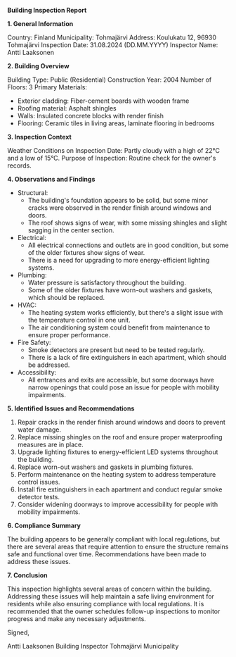 **Building Inspection Report**

**1. General Information**

Country: Finland
Municipality: Tohmajärvi
Address: Koulukatu 12, 96930 Tohmajärvi
Inspection Date: 31.08.2024 (DD.MM.YYYY)
Inspector Name: Antti Laaksonen

**2. Building Overview**

Building Type: Public (Residential)
Construction Year: 2004
Number of Floors: 3
Primary Materials:
- Exterior cladding: Fiber-cement boards with wooden frame
- Roofing material: Asphalt shingles
- Walls: Insulated concrete blocks with render finish
- Flooring: Ceramic tiles in living areas, laminate flooring in bedrooms

**3. Inspection Context**

Weather Conditions on Inspection Date: Partly cloudy with a high of 22°C and a low of 15°C.
Purpose of Inspection: Routine check for the owner's records.

**4. Observations and Findings**

- Structural:
  - The building's foundation appears to be solid, but some minor cracks were observed in the render finish around windows and doors.
  - The roof shows signs of wear, with some missing shingles and slight sagging in the center section.
- Electrical:
  - All electrical connections and outlets are in good condition, but some of the older fixtures show signs of wear.
  - There is a need for upgrading to more energy-efficient lighting systems.
- Plumbing:
  - Water pressure is satisfactory throughout the building.
  - Some of the older fixtures have worn-out washers and gaskets, which should be replaced.
- HVAC:
  - The heating system works efficiently, but there's a slight issue with the temperature control in one unit.
  - The air conditioning system could benefit from maintenance to ensure proper performance.
- Fire Safety:
  - Smoke detectors are present but need to be tested regularly.
  - There is a lack of fire extinguishers in each apartment, which should be addressed.
- Accessibility:
  - All entrances and exits are accessible, but some doorways have narrow openings that could pose an issue for people with mobility impairments.

**5. Identified Issues and Recommendations**

1. Repair cracks in the render finish around windows and doors to prevent water damage.
2. Replace missing shingles on the roof and ensure proper waterproofing measures are in place.
3. Upgrade lighting fixtures to energy-efficient LED systems throughout the building.
4. Replace worn-out washers and gaskets in plumbing fixtures.
5. Perform maintenance on the heating system to address temperature control issues.
6. Install fire extinguishers in each apartment and conduct regular smoke detector tests.
7. Consider widening doorways to improve accessibility for people with mobility impairments.

**6. Compliance Summary**

The building appears to be generally compliant with local regulations, but there are several areas that require attention to ensure the structure remains safe and functional over time. Recommendations have been made to address these issues.

**7. Conclusion**

This inspection highlights several areas of concern within the building. Addressing these issues will help maintain a safe living environment for residents while also ensuring compliance with local regulations. It is recommended that the owner schedules follow-up inspections to monitor progress and make any necessary adjustments.

Signed,

Antti Laaksonen
Building Inspector
Tohmajärvi Municipality